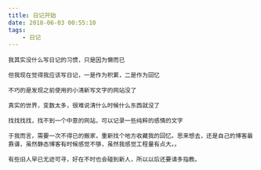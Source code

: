 ```yaml
---
title: 日记开始
date: 2018-06-03 00:55:10
tags:
    - 日记
---
```


    我其实没什么写日记的习惯，只是因为懒而已

    但我现在觉得我应该写日记，一是作为积累，二是作为回忆

    不巧的是发现之前使用的小清新写文字的网站没了

    真实的世界，变数太多，很难说清什么时候什么东西就没了

    找找找找，找不到一个中意的网站，可以记录一些纯粹的感情的文字

    于我而言，需要一次不得已的搬家，重新找个地方收藏我的回忆。思来想去，还是自己的博客最靠谱，虽然静态博客有时候感觉不够，虽然我感觉工程量有点大。。

    有些旧人早已无迹可寻，好在不时也会碰到新人，所以以后还要请多指教。
